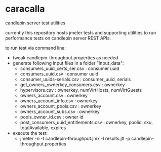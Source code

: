 # caracalla
candlepin server test utilities

currently this repository hosts jmeter tests and supporting utilities to run performance tests on candlepin server REST APIs.

to run test via command line:
* tweak candlepin-throughput.properties as needed
* generate following input files in a folder "input_data":
  * consumers_uuid_certs_ser.csv : consumer uuid
  * consumers_uuid.csv : consumer uuid
  * consumer_uuids-serials.csv : consumer_uuid, serials
  * get_owners_ownerkey_consumers.csv : ownerkey
  * hypervisors.csv : ownerkey, numVirtHosts, numVirtGuests
  * owners_account.csv : ownerkey
  * owners_account_info.csv : ownerkey
  * owners_account_pools.csv : ownerkey
  * owners_account_subs.csv : ownerkey
  * pools_owner_id.csv : owner id
  * post_consumers_uuid_entitlements.csv : ownerkey, poolid, sku, totalAvailable, expires
* execute the test:
  * jmeter -n -t candlepin-throughput.jmx -l results.jtl -p candlepin-throughput.properties
